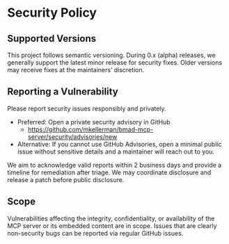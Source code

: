 # Security Policy

## Supported Versions

This project follows semantic versioning. During 0.x (alpha) releases, we
generally support the latest minor release for security fixes. Older versions
may receive fixes at the maintainers’ discretion.

## Reporting a Vulnerability

Please report security issues responsibly and privately.

- Preferred: Open a private security advisory in GitHub
  - https://github.com/mkellerman/bmad-mcp-server/security/advisories/new
- Alternative: If you cannot use GitHub Advisories, open a minimal public
  issue without sensitive details and a maintainer will reach out to you.

We aim to acknowledge valid reports within 2 business days and provide a
timeline for remediation after triage. We may coordinate disclosure and
release a patch before public disclosure.

## Scope

Vulnerabilities affecting the integrity, confidentiality, or availability of
the MCP server or its embedded content are in scope. Issues that are clearly
non-security bugs can be reported via regular GitHub issues.

